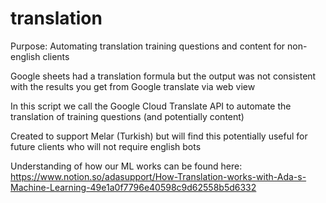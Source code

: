 # translation

Purpose: Automating translation training questions and content for non-english clients

Google sheets had a translation formula but the output was not consistent with the results you get from Google translate via web view

In this script we call the Google Cloud Translate API to automate the translation of training questions (and potentially content)

Created to support Melar (Turkish) but will find this potentially useful for future clients who will not require english bots

Understanding of how our ML works can be found here: https://www.notion.so/adasupport/How-Translation-works-with-Ada-s-Machine-Learning-49e1a0f7796e40598c9d62558b5d6332

